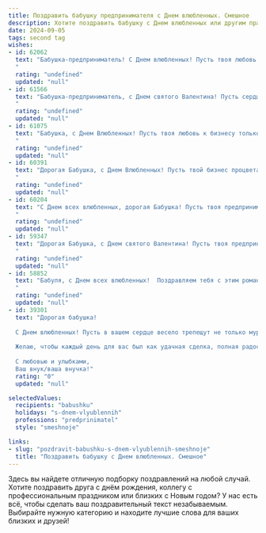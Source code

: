 ```yaml
---
title: Поздравить бабушку предпринимателя с Днем влюбленных. Смешное
description: Хотите поздравить бабушку с Днем влюбленных или другим праздником? Наш ИИ создаст незабываемое поздравление, а вы обязательно выделитесь среди других.  
date: 2024-09-05
tags: second tag
wishes:
- id: 62062
  text: "Бабушка-предприниматель! С Днем влюбленных! Пусть твоя любовь к бизнесу цветет пышным цветом, а доход приносит тебе не только прибыль, но и море радости!
  "
  rating: "undefined"
  updated: "null"
- id: 61566
  text: "Бабушка-предприниматель, с Днем святого Валентина! Пусть сердце твое бьется в унисон с прибылью, а любовь к внукам приносит дивиденды! ❤️💰
  "
  rating: "undefined"
  updated: "null"
- id: 61075
  text: "Бабушка, с Днем Влюбленных! Пусть твоя любовь к бизнесу только крепнет, а прибыль растет быстрее, чем цены на продукты. 😉
  "
  rating: "undefined"
  updated: "null"
- id: 60391
  text: "Дорогая Бабушка, с Днем Влюбленных! Пусть твой бизнес процветает как любовь, а конкуренция сбежит от тебя, как от твоей неотразимой улыбки! 😜❤️
  "
  rating: "undefined"
  updated: "null"
- id: 60204
  text: "С Днем всех влюбленных, дорогая Бабушка! Пусть твоя предпринимательская жилка не угасает, а любовь к внукам только крепнет! 🥰💰🎉
  "
  rating: "undefined"
  updated: "null"
- id: 59347
  text: "Дорогая Бабушка, с Днем святого Валентина! Пусть твоя предпринимательская жилка никогда не угаснет, а любовь к бизнесу будет такой же пылкой, как страсть молодых! 😉❤️
  "
  rating: "undefined"
  updated: "null"
- id: 58852
  text: "Бабуля, с Днем всех влюбленных!  Поздравляем тебя с этим романтичным днем, и желаем, чтобы твоя любовь к бизнесу и твоим внукам была так же сильна, как твоё желание заключить выгодную сделку. 😉❤️
  "
  rating: "undefined"
  updated: "null"
- id: 39301
  text: "Дорогая бабушка!
  
  С Днем влюбленных! Пусть в вашем сердце весело трепещут не только муравьи, но и бабочки! Знаете, как говорят: любовь – это как бизнес, главное – найти свою нишу! Так что не упустите шанс «инвестировать» свою любовь в самые вкусные моменты с любимым человеком.
  
  Желаю, чтобы каждый день для вас был как удачная сделка, полная радости и счастья! А если в жизни всплывут «конкуренты», просто повышайте свою «цену» — а за любовь, как за хороший бизнес, всегда стоит бороться!
  
  С любовью и улыбками,
  Ваш внук/ваша внучка!"
  rating: "0"
  updated: "null"

selectedValues:
  recipients: "babushku"
  holidays: "s-dnem-vlyublennih"
  professions: "predprinimatel"
  style: "smeshnoje"

links:
- slug: "pozdravit-babushku-s-dnem-vlyublennih-smeshnoje"
  title: "Поздравить бабушку с Днем влюбленных. Смешное"
---
```


Здесь вы найдете отличную подборку поздравлений на любой случай. 
Хотите поздравить друга с днём рождения, коллегу с профессиональным праздником или близких с Новым годом? У нас есть всё, чтобы сделать ваш поздравительный текст незабываемым. Выбирайте нужную категорию и находите лучшие слова для ваших близких и друзей!

